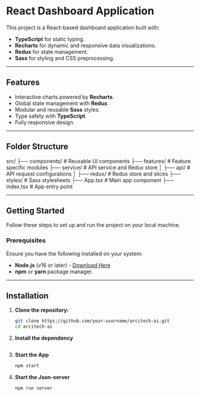 # **React Dashboard Application**

This project is a React-based dashboard application built with:

- **TypeScript** for static typing.
- **Recharts** for dynamic and responsive data visualizations.
- **Redux** for state management.
- **Sass** for styling and CSS preprocessing.

---

## **Features**

- Interactive charts powered by **Recharts**.
- Global state management with **Redux**.
- Modular and reusable **Sass** styles.
- Type safety with **TypeScript**.
- Fully responsive design.

---

## Folder Structure
src/
├── components/        # Reusable UI components
├── features/          # Feature specific modules
├── service/           # API service and Redux store
│   ├── api/           # API request configurations
│   ├── redux/         # Redux store and slices
├── styles/            # Sass stylesheets
├── App.tsx            # Main app component
├── index.tsx          # App entry point

---

## **Getting Started**

Follow these steps to set up and run the project on your local machine.

### **Prerequisites**

Ensure you have the following installed on your system:

- **Node.js** (v16 or later) - [Download Here](https://nodejs.org/)
- **npm** or **yarn** package manager.

---

## **Installation**

1. **Clone the repository:**
   ```bash
   git clone https://github.com/your-username/arcitech-ai.git
   cd arcitech-ai

2. **Install the dependency**
    ```npm install

3. **Start the App**
    ```bash
    npm start

4. **Start the Json-server**
    ```bash
    npm run server
